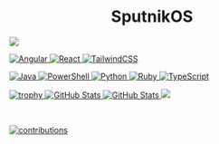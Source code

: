 
<h1 align='center'> SputnikOS </h1>

<a href="https://www.credly.com/users/sabsowitz"><img src="https://img.shields.io/badge/Credly-FF6B00?style=for-the-badge&logo=credly&logoColor=white"/>
  
![Angular](https://img.shields.io/badge/angular-%23DD0031.svg?style=for-the-badge&logo=angular&logoColor=white)
![React](https://img.shields.io/badge/react-%2320232a.svg?style=for-the-badge&logo=react&logoColor=%2361DAFB)
![TailwindCSS](https://img.shields.io/badge/tailwindcss-%2338B2AC.svg?style=for-the-badge&logo=tailwind-css&logoColor=white)

![Java](https://img.shields.io/badge/java-%23ED8B00.svg?style=for-the-badge&logo=openjdk&logoColor=white)
![PowerShell](https://img.shields.io/badge/PowerShell-%235391FE.svg?style=for-the-badge&logo=powershell&logoColor=white)
![Python](https://img.shields.io/badge/python-3670A0?style=for-the-badge&logo=python&logoColor=ffdd54)
![Ruby](https://img.shields.io/badge/ruby-%23CC342D.svg?style=for-the-badge&logo=ruby&logoColor=white)
![TypeScript](https://img.shields.io/badge/typescript-%23007ACC.svg?style=for-the-badge&logo=typescript&logoColor=white)
  <br>

![trophy](https://github-profile-trophy.vercel.app/?username=sputnikOS&theme=dark)
![GitHub Stats](https://github-readme-stats.vercel.app/api?username=sputnikOS&theme=radical&show_icons=true&hide_border=true&count_private=true)
![GitHub Stats](https://streak-stats.demolab.com?user=sputnikOS&theme=radical&hide_border=true)
<img src="https://github-readme-stats.vercel.app/api/top-langs/?username=sputnikOS&theme=synthwave">


<br/>

![contributions](https://github-readme-activity-graph.vercel.app/graph?username=sputnikOS&theme=xcode)

